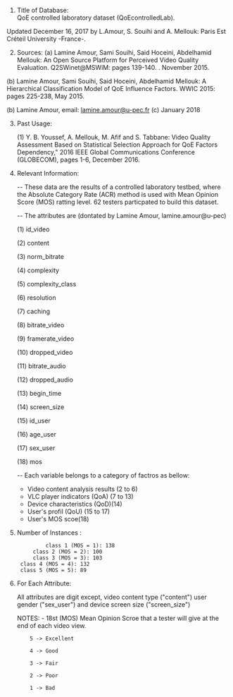

1. Title of Database:  
QoE controlled laboratory dataset (QoEcontrolledLab).

Updated December 16, 2017 by L.Amour, S. Souihi and A. Mellouk:
Paris Est Créteil University -France-.

2. Sources:
   (a)  Lamine Amour, Sami Souihi, Said Hoceini, Abdelhamid Mellouk:
          An Open Source Platform for Perceived Video Quality Evaluation. Q2SWinet@MSWiM: 
		  pages 139-140. . November 2015. 
		
  (b)	Lamine Amour, Sami Souihi, Said Hoceini, Abdelhamid Mellouk:
          A Hierarchical Classification Model of QoE Influence Factors. WWIC 2015: 
		  pages 225-238, May 2015.
		

   (b) Lamine Amour, email: lamine.amour@u-pec.fr
   (c) January 2018
   
   
3. Past Usage:

   (1) Y. B. Youssef, A. Mellouk, M. Afif and S. Tabbane: Video Quality Assessment Based 
       on Statistical Selection Approach for QoE Factors Dependency," 2016 IEEE Global 
	   Communications Conference (GLOBECOM), pages 1-6, December 2016.


4. Relevant Information:

   -- These data are the results of a controlled laboratory testbed, where the 
       Absolute Category Rate (ACR) method is used with Mean Opinion Score (MOS) ratting 
	   level. 62 testers particpated to build this dataset.   
      
   -- The attributes are (dontated by Lamine Amour, lamine.amour@u-pec)
   
     (1)  id_video
     
     (2)  content
     
     (3)  norm_bitrate	
     
     (4)  complexity	
     
     (5)  complexity_class	
     
     (6)  resolution	
     
     (7)  caching	
     
     (8)  bitrate_video	
     
     (9)  framerate_video
     
     (10)  dropped_video	
     
     (11)  bitrate_audio	
     
     (12)  dropped_audio
     
     (13)  begin_time	
     
     (14)  screen_size	
     
     (15)  id_user	
     
     (16)  age_user	
     
     (17)  sex_user	
     
     (18)  mos

	
    -- Each variable belongs to a category of factros as bellow:    
      - Video content analysis results (2 to 6)
      - VLC player indicators (QoA) (7 to 13)
      - Device characteristics  (QoD)(14)
      - User's profil (QoU) (15 to 17) 
      - User's MOS scoe(18)		  
             
5. Number of Instances : 

                class 1 (MOS = 1): 138 
	        class 2 (MOS = 2): 100
	        class 3 (MOS = 3): 103 
		class 4 (MOS = 4): 132
		class 5 (MOS = 5): 89

6. For Each Attribute:

	All attributes are digit except, video content type ("content")  user gender ("sex_user") and 
	device screen size ("screen_size")

	NOTES: 
         - 18st (MOS) Mean Opinion Scroe that a tester will give at the end of each video view.
	  
		   5 -> Excellent
		   
		   4 -> Good
		   
		   3 -> Fair
		   
		   2 -> Poor
		   
		   1 -> Bad
	



